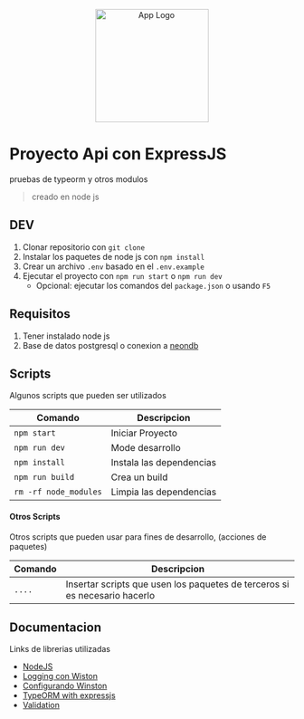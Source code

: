 <p align="center">
  <a href="https://nodejs.org/en" target="blank">
  <img src="https://upload.wikimedia.org/wikipedia/commons/thumb/d/d9/Node.js_logo.svg/2560px-Node.js_logo.svg.png" height="200" alt="App Logo" /></a>
</p>

# Proyecto Api con ExpressJS

pruebas de typeorm y otros modulos

> creado en node js

## DEV

1. Clonar repositorio con `git clone`
2. Instalar los paquetes de node js con `npm install`
3. Crear un archivo `.env` basado en el `.env.example`
4. Ejecutar el proyecto con `npm run start` o `npm run dev`
   - Opcional: ejecutar los comandos del `package.json` o usando `F5`

## Requisitos

1. Tener instalado node js
2. Base de datos postgresql o conexion a [neondb](https://neon.tech/)

## Scripts

Algunos scripts que pueden ser utilizados

| Comando               | Descripcion              |
| --------------------- | ------------------------ |
| `npm start`           | Iniciar Proyecto         |
| `npm run dev`         | Mode desarrollo          |
| `npm install`         | Instala las dependencias |
| `npm run build`       | Crea un build            |
| `rm -rf node_modules` | Limpia las dependencias  |

#### Otros Scripts

Otros scripts que pueden usar para fines de desarrollo, (acciones de paquetes)

| Comando | Descripcion                                                                |
| ------- | -------------------------------------------------------------------------- |
| `....`  | Insertar scripts que usen los paquetes de terceros si es necesario hacerlo |

## Documentacion

Links de librerias utilizadas

- [NodeJS](https://nodejs.org/en)
- [Logging con Wiston](https://mirzaleka.medium.com/automated-logging-in-express-js-a1f85ca6c5cd)
- [Configurando Winston](https://betterstack.com/community/guides/logging/how-to-install-setup-and-use-winston-and-morgan-to-log-node-js-applications/)
- [TypeORM with expressjs](https://orkhan.gitbook.io/typeorm/docs/example-with-express)
- [Validation](https://mirzaleka.medium.com/api-validations-in-express-js-5d1d308dceea)
